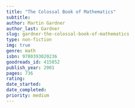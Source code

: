 ```yaml
---
title: "The Colossal Book of Mathematics"
subtitle: 
author: Martin Gardner
author_last: Gardner
slug: gardner-the-colossal-book-of-mathematics
type: non-fiction
img: true
genre: math
isbn: 9780393020236
goodreads_id: 415052
publish_year: 2001
pages: 736
rating: 
date_started:
date_completed:
priority: medium
---
```


